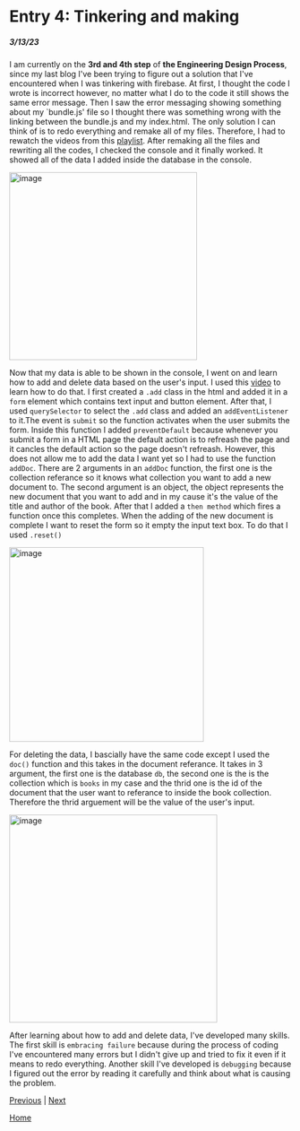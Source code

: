 # Entry 4: Tinkering and making
##### 3/13/23

I am currently on the **3rd and 4th step** of **the Engineering Design Process**, since my last blog I've been trying to figure out a solution that I've encountered when I was tinkering with firebase. At first, I thought the code I wrote is incorrect however, no matter what I do to the code it still shows the same error message. Then I saw the error messaging showing something about my `bundle.js' file so I thought there was something wrong with the linking between the bundle.js and my index.html. The only solution I can think of is to redo everything and remake all of my files. Therefore, I had to rewatch the videos from this [playlist](https://www.youtube.com/playlist?list=PL4cUxeGkcC9jERUGvbudErNCeSZHWUVlb). After remaking all the files and rewriting all the codes, I checked the console and it finally worked. It showed all of the data I added inside the database in the console.

<img width="335" alt="image" src="https://user-images.githubusercontent.com/91745147/226152379-cea5e717-a34b-4f9d-abda-119306e9823c.png">

Now that my data is able to be shown in the console, I went on and learn how to add and delete data based on the user's input. I used this [video](https://www.youtube.com/watch?v=s1frrNxq4js&list=PL4cUxeGkcC9jERUGvbudErNCeSZHWUVlb&index=5) to learn how to do that. I first created a `.add` class in the html and added it in a `form` element which contains text input and button element. After that, I used `querySelector` to select the `.add` class and added an `addEventListener` to it.The event is `submit` so the function activates when the user submits the form. Inside this function I added `preventDefault` because whenever you submit a form in a HTML page the default action is to refreash the page and it cancles the default action so the page doesn't refreash. However, this does not allow me to add the data I want yet so I had to use the function `addDoc`. There are 2 arguments in an `addDoc` function, the first one is the collection referance so it knows what collection you want to add a new document to. The second argument is an object, the object represents the new document that you want to add and in my cause it's the value of the title and author of the book. After that I added a `then method` which fires a function once this completes. When the adding of the new document is complete I want to reset the form so it empty the input text box. To do that I used `.reset()`

<img width="347" alt="image" src="https://user-images.githubusercontent.com/91745147/226207822-3f09cb63-a2db-4c20-a7e8-47b8169a8552.png">

For deleting the data, I bascially have the same code except I used the `doc()` function and this takes in the document referance. It takes in 3 argument, the first one is the database `db`, the second one is the is the collection which is `books` in my case and the thrid one is the id of the document that the user want to referance to inside the book collection. Therefore the thrid arguement will be the value of the user's input.

<img width="371" alt="image" src="https://user-images.githubusercontent.com/91745147/226208080-a24481f3-ff26-448c-836b-1ab26d0273a4.png">

After learning about how to add and delete data, I've developed many skills. The first skill is `embracing failure` because during the process of coding I've encountered many errors but I didn't give up and tried to fix it even if it means to redo everything. Another skill I've developed is `debugging` because I figured out the error by reading it carefully and think about what is causing the problem.



[Previous](entry03.md) | [Next](entry05.md)

[Home](../README.md)
